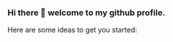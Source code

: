 ### Hi there 👋 welcome to my github profile.


<!-- **gudlad/gudlad** is a ✨ _special_ ✨ repository because its `README.md` (this file) appears on your GitHub profile. -->

Here are some ideas to get you started:
<!-- 
- 🔭 I’m currently working on javascript ...
- 🌱 I’m currently learning javascript related stuff ...
- 👯 I’m looking to collaborate on .javascript projects ...
- 😄 Pronouns:He/His -->
<!-- - 🤔 I’m looking for help with ...
- 💬 Ask me about ...
- 📫 How to reach me: ...
- ⚡ Fun fact: ... -->

<!--  
![Your Repository's Stats](https://github-readme-stats.vercel.app/api?username=gudlad&show_icons=true)
 -->

<!-- ![Your Repository's Stats](https://github-readme-stats.vercel.app/api/top-langs/?username=gudlad&theme=blue-green)
   -->
